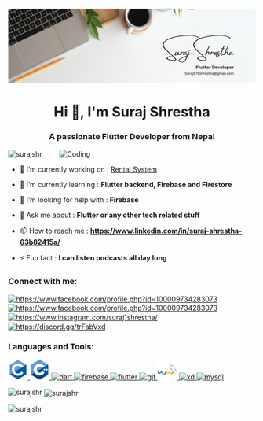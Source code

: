 
[![Social banner for jh3y](https://github.com/Surajshr/assets/blob/main/profileBaner.png)](https://www.linkedin.com/in/suraj-shrestha-63b82415a/)
<h1 align="center">Hi 👋, I'm Suraj Shrestha</h1>
<h3 align="center">A passionate Flutter Developer from Nepal</h3>
<img align="right" alt="Coding" width="400" src ="https://c.tenor.com/2uyENRmiUt0AAAAC/coding.gif">
<p align="left"> <img src="https://komarev.com/ghpvc/?username=surajshr&label=Profile%20views&color=0e75b6&style=flat" alt="surajshr" /> </p>

- 🔭 I’m currently working on : [Rental System](https://github.com/Surajshr/rent_project)

- 🌱 I’m currently learning : **Flutter backend, Firebase and Firestore**

- 🤝 I’m looking for help with : **Firebase**

- 💬 Ask me about : **Flutter or any other tech related stuff**

- 📫 How to reach me : **https://www.linkedin.com/in/suraj-shrestha-63b82415a/**

- ⚡ Fun fact : **I can listen podcasts all day long**

<h3 align="left">Connect with me:</h3>
<p align="left">
<a href="https://fb.com/https://www.facebook.com/profile.php?id=100009734283073" target="blank"><img align="center" src="https://raw.githubusercontent.com/rahuldkjain/github-profile-readme-generator/master/src/images/icons/Social/facebook.svg" alt="https://www.facebook.com/profile.php?id=100009734283073" height="30" width="40" /></a>
  <a href="https://www.linkedin.com/in/suraj-shrestha-63b82415a/" target="blank"><img align="center" src="https://upload.wikimedia.org/wikipedia/commons/8/81/LinkedIn_icon.svg" alt="https://www.facebook.com/profile.php?id=100009734283073" height="30" width="40" /></a>
<a href="https://instagram.com/https://www.instagram.com/suraj1shrestha/" target="blank"><img align="center" src="https://raw.githubusercontent.com/rahuldkjain/github-profile-readme-generator/master/src/images/icons/Social/instagram.svg" alt="https://www.instagram.com/suraj1shrestha/" height="30" width="40" /></a>
<a href="https://discord.gg/https://discord.gg/trFabVxd" target="blank"><img align="center" src="https://raw.githubusercontent.com/rahuldkjain/github-profile-readme-generator/master/src/images/icons/Social/discord.svg" alt="https://discord.gg/trFabVxd" height="30" width="40" /></a>
</p>

<h3 align="left">Languages and Tools:</h3>
<p align="left"> <a href="https://www.cprogramming.com/" target="_blank" rel="noreferrer"> <img src="https://raw.githubusercontent.com/devicons/devicon/master/icons/c/c-original.svg" alt="c" width="40" height="40"/> </a> <a href="https://www.w3schools.com/cpp/" target="_blank" rel="noreferrer"> <img src="https://raw.githubusercontent.com/devicons/devicon/master/icons/cplusplus/cplusplus-original.svg" alt="cplusplus" width="40" height="40"/> </a> <a href="https://dart.dev" target="_blank" rel="noreferrer"> <img src="https://www.vectorlogo.zone/logos/dartlang/dartlang-icon.svg" alt="dart" width="40" height="40"/> </a> <a href="https://firebase.google.com/" target="_blank" rel="noreferrer"> <img src="https://www.vectorlogo.zone/logos/firebase/firebase-icon.svg" alt="firebase" width="40" height="40"/> </a> <a href="https://flutter.dev" target="_blank" rel="noreferrer"> <img src="https://www.vectorlogo.zone/logos/flutterio/flutterio-icon.svg" alt="flutter" width="40" height="40"/> </a> <a href="https://git-scm.com/" target="_blank" rel="noreferrer"> <img src="https://www.vectorlogo.zone/logos/git-scm/git-scm-icon.svg" alt="git" width="40" height="40"/> </a> <a href="https://www.mysql.com/" target="_blank" rel="noreferrer"> <img src="https://raw.githubusercontent.com/devicons/devicon/master/icons/mysql/mysql-original-wordmark.svg" alt="mysql" width="40" height="40"/> </a> <a href="https://www.adobe.com/products/xd.html" target="_blank" rel="noreferrer"> <img src="https://cdn.worldvectorlogo.com/logos/adobe-xd.svg" alt="xd" width="40" height="40"/> </a> </a> <a href="https://kotlinlang.org/" target="_blank" rel="noreferrer"> <img src="https://upload.wikimedia.org/wikipedia/commons/0/06/Kotlin_Icon.svg" alt="mysql" width="40" height="40"/> </a> </p>

<p><img align="left" src="https://github-readme-stats.vercel.app/api/top-langs?username=surajshr&show_icons=true&locale=en&layout=compact" alt="surajshr" /></p>

<p>&nbsp;<img align="center" src="https://github-readme-stats.vercel.app/api?username=surajshr&show_icons=true&locale=en" alt="surajshr" /></p>

<p><img align="center" src="https://github-readme-streak-stats.herokuapp.com/?user=surajshr&" alt="surajshr" /></p>

